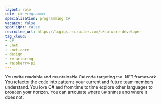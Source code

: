 ```yaml
---
layout: role
role: C# Programmer
specialization: programming C#
vacancy: false
spotlight: false
recruitee_url: https://logiqs.recruitee.com/o/sofware-developer
tag_cloud:
- c#
- .net
- .net-core
- design
- refactoring
- raspberry-pi
---
```


You write readable and maintainable C# code targeting the .NET framework.
You refactor the code into patterns your current and future team members understand.
You love C# and from time to time explore other languages to broaden your horizon.
You can articulate where C# shines and where it does not.
